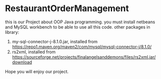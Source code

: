 # RestaurantOrderManagement
this is our Project about OOP Java programming.
you must install netbeans and MySQL workbench to be able to use all this code.
other packages in library:
1. my-sql-connector-j-8.1.0.jar, installed from https://repo1.maven.org/maven2/com/mysql/mysql-connector-j/8.1.0/
2. rs2xml, installed from https://sourceforge.net/projects/finalangelsanddemons/files/rs2xml.jar/download

Hope you will enjoy our project.
